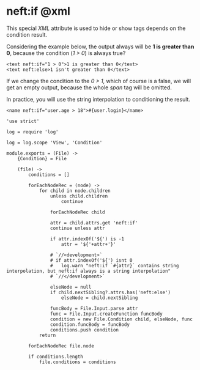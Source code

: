 neft:if @xml
=======

This special *XML* attribute is used to hide or show tags depends on the condition result.

Considering the example below, the output always will be **1 is greater than 0**,
because the condition (*1 > 0*) is always true?

```
<text neft:if="1 > 0">1 is greater than 0</text>
<text neft:else>1 isn't greater than 0</text>
```

If we change the condition to the *0 > 1*, which of course is a false, we will get an empty
output, because the whole *span* tag will be omitted.

In practice, you will use the string interpolation to conditioning the result.

```
<name neft:if="user.age > 18">#{user.login}</name>
```

	'use strict'

	log = require 'log'

	log = log.scope 'View', 'Condition'

	module.exports = (File) ->
		{Condition} = File

		(file) ->
			conditions = []

			forEachNodeRec = (node) ->
				for child in node.children
					unless child.children
						continue

					forEachNodeRec child

					attr = child.attrs.get 'neft:if'
					continue unless attr

					if attr.indexOf('${') is -1
						attr = '${'+attr+'}'

					# `//<development>`
					# if attr.indexOf('${') isnt 0
					# 	log.warn "neft:if `#{attr}` contains string interpolation, but neft:if always is a string interpolation"
					# `//</development>`

					elseNode = null
					if child.nextSibling?.attrs.has('neft:else')
						elseNode = child.nextSibling

					funcBody = File.Input.parse attr
					func = File.Input.createFunction funcBody
					condition = new File.Condition child, elseNode, func
					condition.funcBody = funcBody
					conditions.push condition
				return

			forEachNodeRec file.node

			if conditions.length
				file.conditions = conditions
